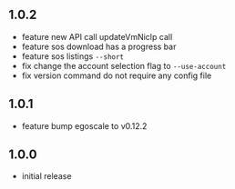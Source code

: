 1.0.2
-----

- feature new API call updateVmNicIp call
- feature sos download has a progress bar
- feature sos listings `--short`
- fix change the account selection flag to `--use-account`
- fix version command do not require any config file

1.0.1
-----

- feature bump egoscale to v0.12.2

1.0.0
-----

- initial release
